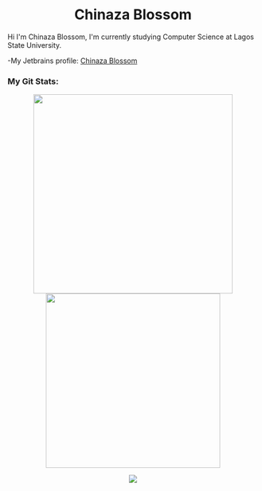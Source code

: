 
<h1 align = center> Chinaza Blossom</h1>
Hi I'm Chinaza Blossom, I'm currently studying Computer Science at Lagos State University. 

 -My Jetbrains profile:
 [Chinaza Blossom](https://hyperskill.org/profile/293393664)



  
### My Git Stats:
<div align="center">
  <img align="center" width="400" src="https://github-readme-stats.vercel.app/api?username=Chinazablossom&icon_color=149414&title_color=149414&show_icons=true&bg_color=000000&include_all_commits=true&count_private=true&border_radius=30&text_color=149414"/>     
  <img align="center" width=350em src="https://github-readme-stats.vercel.app/api/top-langs/?username=Chinazablossom&layout=compact&langs_count=7&theme=dark"/>
</div>

  
  
 
</p>  
<p align=center>
<img src ="https://komarev.com/ghpvc/?username=Chinazablossom&label=Visitors&color=green&style=plastic"/>
</p>
  
  
